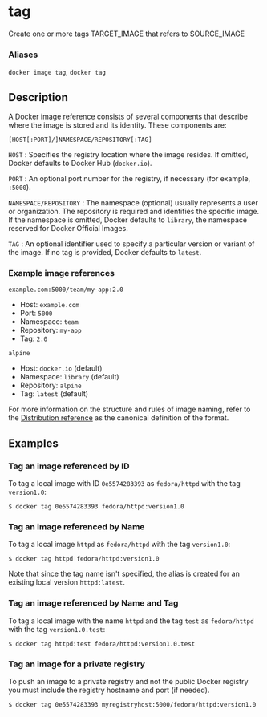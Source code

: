 # tag

<!---MARKER_GEN_START-->
Create one or more tags TARGET_IMAGE that refers to SOURCE_IMAGE

### Aliases

`docker image tag`, `docker tag`


<!---MARKER_GEN_END-->

## Description

A Docker image reference consists of several components that describe where the
image is stored and its identity. These components are:

```text
[HOST[:PORT]/]NAMESPACE/REPOSITORY[:TAG]
```

`HOST`
: Specifies the registry location where the image resides. If omitted, Docker
  defaults to Docker Hub (`docker.io`).

`PORT`
: An optional port number for the registry, if necessary (for example, `:5000`).

`NAMESPACE/REPOSITORY`
: The namespace (optional) usually represents a user or organization. The
  repository is required and identifies the specific image. If the namespace is
  omitted, Docker defaults to `library`, the namespace reserved for Docker
  Official Images.

`TAG`
: An optional identifier used to specify a particular version or variant of the
  image. If no tag is provided, Docker defaults to `latest`.

### Example image references

`example.com:5000/team/my-app:2.0`

- Host: `example.com`
- Port: `5000`
- Namespace: `team`
- Repository: `my-app`
- Tag: `2.0`

`alpine`

- Host: `docker.io` (default)
- Namespace: `library` (default)
- Repository: `alpine`
- Tag: `latest` (default)

For more information on the structure and rules of image naming, refer to the
[Distribution reference](https://pkg.go.dev/github.com/distribution/reference#pkg-overview)
as the canonical definition of the format.

## Examples

### Tag an image referenced by ID

To tag a local image with ID `0e5574283393` as `fedora/httpd` with the tag
`version1.0`:

```console
$ docker tag 0e5574283393 fedora/httpd:version1.0
```

### Tag an image referenced by Name

To tag a local image `httpd` as `fedora/httpd` with the tag `version1.0`:

```console
$ docker tag httpd fedora/httpd:version1.0
```

Note that since the tag name isn't specified, the alias is created for an
existing local version `httpd:latest`.

### Tag an image referenced by Name and Tag

To tag a local image with the name `httpd` and the tag `test` as `fedora/httpd`
with the tag `version1.0.test`:

```console
$ docker tag httpd:test fedora/httpd:version1.0.test
```

### Tag an image for a private registry

To push an image to a private registry and not the public Docker registry you
must include the registry hostname and port (if needed).

```console
$ docker tag 0e5574283393 myregistryhost:5000/fedora/httpd:version1.0
```
